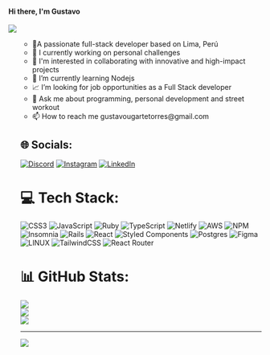 <h4 align="left">Hi there, I'm Gustavo</h4>
<img src = "https://readme-typing-svg.herokuapp.com?font=Fira+Code&duration=3000&pause=1000&color=68E9FF&width=435&lines=Hi+there%2C+I'm+Gustavo;Welcome+to+my+profile!">
<ul>
  <ul>
    <li>🚀A passionate full-stack developer based on Lima, Perú</li>
    <li>🔭 I currently working on personal challenges</li>
    <li>👀 I'm interested in collaborating with innovative and high-impact projects</li>
    <li>🌱 I’m currently learning Nodejs</li>
    <li>📈 I’m looking for job opportunities as a Full Stack developer</li>
    <li>💬 Ask me about programming, personal development and street workout</li>
    <li>📫 How to reach me gustavougartetorres@gmail.com</li>
</ul>
 
## 🌐 Socials:
[![Discord](https://img.shields.io/badge/Discord-%237289DA.svg?logo=discord&logoColor=white)](https://discord.gg/GustavoUT) [![Instagram](https://img.shields.io/badge/Instagram-%23E4405F.svg?logo=Instagram&logoColor=white)](https://instagram.com/gustavo.ugarte.sw) [![LinkedIn](https://img.shields.io/badge/LinkedIn-%230077B5.svg?logo=linkedin&logoColor=white)](https://linkedin.com/in/gustavo-ugarte-torres/) 

# 💻 Tech Stack:
![CSS3](https://img.shields.io/badge/css3-%231572B6.svg?style=for-the-badge&logo=css3&logoColor=white) ![JavaScript](https://img.shields.io/badge/javascript-%23323330.svg?style=for-the-badge&logo=javascript&logoColor=%23F7DF1E) ![Ruby](https://img.shields.io/badge/ruby-%23CC342D.svg?style=for-the-badge&logo=ruby&logoColor=white) ![TypeScript](https://img.shields.io/badge/typescript-%23007ACC.svg?style=for-the-badge&logo=typescript&logoColor=white) ![Netlify](https://img.shields.io/badge/netlify-%23000000.svg?style=for-the-badge&logo=netlify&logoColor=#00C7B7) ![AWS](https://img.shields.io/badge/AWS-%23FF9900.svg?style=for-the-badge&logo=amazon-aws&logoColor=white) ![NPM](https://img.shields.io/badge/NPM-%23000000.svg?style=for-the-badge&logo=npm&logoColor=white) ![Insomnia](https://img.shields.io/badge/Insomnia-black?style=for-the-badge&logo=insomnia&logoColor=5849BE) ![Rails](https://img.shields.io/badge/rails-%23CC0000.svg?style=for-the-badge&logo=ruby-on-rails&logoColor=white) ![React](https://img.shields.io/badge/react-%2320232a.svg?style=for-the-badge&logo=react&logoColor=%2361DAFB) ![Styled Components](https://img.shields.io/badge/styled--components-DB7093?style=for-the-badge&logo=styled-components&logoColor=white) ![Postgres](https://img.shields.io/badge/postgres-%23316192.svg?style=for-the-badge&logo=postgresql&logoColor=white) 	![Figma](https://img.shields.io/badge/figma-%23F24E1E.svg?style=for-the-badge&logo=figma&logoColor=white) ![LINUX](https://img.shields.io/badge/Linux-FCC624?style=for-the-badge&logo=linux&logoColor=black) ![TailwindCSS](https://img.shields.io/badge/tailwindcss-%2338B2AC.svg?style=for-the-badge&logo=tailwind-css&logoColor=white) ![React Router](https://img.shields.io/badge/React_Router-CA4245?style=for-the-badge&logo=react-router&logoColor=white)
# 📊 GitHub Stats:
![](https://github-readme-stats.vercel.app/api?username=GustavoUT22&theme=gotham&hide_border=true&include_all_commits=false&count_private=false)<br/>
![](https://github-readme-streak-stats.herokuapp.com/?user=GustavoUT22&theme=gotham&hide_border=true)<br/>
![](https://github-readme-stats.vercel.app/api/top-langs/?username=GustavoUT22&theme=gotham&hide_border=true&include_all_commits=false&count_private=false&layout=compact)

---
[![](https://visitcount.itsvg.in/api?id=GustavoUT22&icon=0&color=0)](https://visitcount.itsvg.in)

<!-- Proudly created with GPRM ( https://gprm.itsvg.in ) -->
